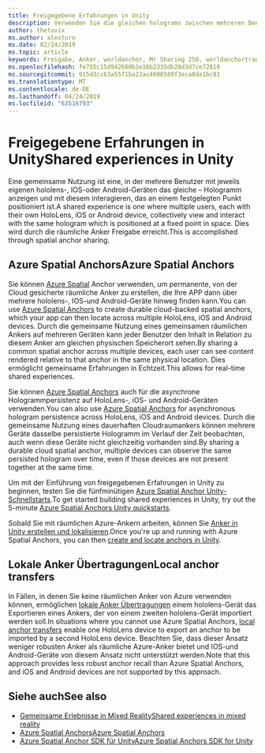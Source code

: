 ```yaml
---
title: Freigegebene Erfahrungen in Unity
description: Verwenden Sie die gleichen holograms zwischen mehreren Benutzern in einer Unity-Anwendung.
author: thetuvix
ms.author: alexturn
ms.date: 02/24/2019
ms.topic: article
keywords: Freigabe, Anker, worldanchor, Mr Sharing 250, worldanchortransferbatch, spatialperception, Azure, räumliche Azure-Anker, ASA
ms.openlocfilehash: fe755c15d942660b1e16b2335db28d3d7ce72816
ms.sourcegitcommit: 915d3cc63a5571ba22ac4608589f3eca8da1bc81
ms.translationtype: MT
ms.contentlocale: de-DE
ms.lasthandoff: 04/24/2019
ms.locfileid: "63516793"
---
```

# <a name="shared-experiences-in-unity"></a><span data-ttu-id="099e2-104">Freigegebene Erfahrungen in Unity</span><span class="sxs-lookup"><span data-stu-id="099e2-104">Shared experiences in Unity</span></span>

<span data-ttu-id="099e2-105">Eine gemeinsame Nutzung ist eine, in der mehrere Benutzer mit jeweils eigenen hololens-, IOS-oder Android-Geräten das gleiche – Hologramm anzeigen und mit diesem interagieren, das an einem festgelegten Punkt positioniert ist.</span><span class="sxs-lookup"><span data-stu-id="099e2-105">A shared experience is one where multiple users, each with their own HoloLens, iOS or Android device, collectively view and interact with the same hologram which is positioned at a fixed point in space.</span></span> <span data-ttu-id="099e2-106">Dies wird durch die räumliche Anker Freigabe erreicht.</span><span class="sxs-lookup"><span data-stu-id="099e2-106">This is accomplished through spatial anchor sharing.</span></span>

## <a name="azure-spatial-anchors"></a><span data-ttu-id="099e2-107">Azure Spatial Anchors</span><span class="sxs-lookup"><span data-stu-id="099e2-107">Azure Spatial Anchors</span></span>

<span data-ttu-id="099e2-108">Sie können <a href="https://docs.microsoft.com/azure/spatial-anchors/overview" target="_blank">Azure Spatial</a> Anchor verwenden, um permanente, von der Cloud gesicherte räumliche Anker zu erstellen, die Ihre APP dann über mehrere hololens-, IOS-und Android-Geräte hinweg finden kann.</span><span class="sxs-lookup"><span data-stu-id="099e2-108">You can use <a href="https://docs.microsoft.com/azure/spatial-anchors/overview" target="_blank">Azure Spatial Anchors</a> to create durable cloud-backed spatial anchors, which your app can then locate across multiple HoloLens, iOS and Android devices.</span></span>  <span data-ttu-id="099e2-109">Durch die gemeinsame Nutzung eines gemeinsamen räumlichen Ankers auf mehreren Geräten kann jeder Benutzer den Inhalt in Relation zu diesem Anker am gleichen physischen Speicherort sehen.</span><span class="sxs-lookup"><span data-stu-id="099e2-109">By sharing a common spatial anchor across multiple devices, each user can see content rendered relative to that anchor in the same physical location.</span></span>  <span data-ttu-id="099e2-110">Dies ermöglicht gemeinsame Erfahrungen in Echtzeit.</span><span class="sxs-lookup"><span data-stu-id="099e2-110">This allows for real-time shared experiences.</span></span>

<span data-ttu-id="099e2-111">Sie können <a href="https://docs.microsoft.com/azure/spatial-anchors/overview" target="_blank">Azure Spatial Anchors</a> auch für die asynchrone Hologrammpersistenz auf HoloLens-, iOS- und Android-Geräten verwenden.</span><span class="sxs-lookup"><span data-stu-id="099e2-111">You can also use <a href="https://docs.microsoft.com/azure/spatial-anchors/overview" target="_blank">Azure Spatial Anchors</a> for asynchronous hologram persistence across HoloLens, iOS and Android devices.</span></span>  <span data-ttu-id="099e2-112">Durch die gemeinsame Nutzung eines dauerhaften Cloudraumankers können mehrere Geräte dasselbe persistierte Hologramm im Verlauf der Zeit beobachten, auch wenn diese Geräte nicht gleichzeitig vorhanden sind.</span><span class="sxs-lookup"><span data-stu-id="099e2-112">By sharing a durable cloud spatial anchor, multiple devices can observe the same persisted hologram over time, even if those devices are not present together at the same time.</span></span>

<span data-ttu-id="099e2-113">Um mit der Einführung von freigegebenen Erfahrungen in Unity zu beginnen, testen Sie die fünfminütigen <a href="https://docs.microsoft.com/azure/spatial-anchors/unity-overview" target="_blank">Azure Spatial Anchor Unity-Schnellstarts</a>.</span><span class="sxs-lookup"><span data-stu-id="099e2-113">To get started building shared experiences in Unity, try out the 5-minute <a href="https://docs.microsoft.com/azure/spatial-anchors/unity-overview" target="_blank">Azure Spatial Anchors Unity quickstarts</a>.</span></span>

<span data-ttu-id="099e2-114">Sobald Sie mit räumlichen Azure-Ankern arbeiten, können Sie <a href="https://docs.microsoft.com/azure/spatial-anchors/concepts/create-locate-anchors-unity" target="_blank">Anker in Unity erstellen und lokalisieren</a>.</span><span class="sxs-lookup"><span data-stu-id="099e2-114">Once you're up and running with Azure Spatial Anchors, you can then <a href="https://docs.microsoft.com/azure/spatial-anchors/concepts/create-locate-anchors-unity" target="_blank">create and locate anchors in Unity</a>.</span></span>

## <a name="local-anchor-transfers"></a><span data-ttu-id="099e2-115">Lokale Anker Übertragungen</span><span class="sxs-lookup"><span data-stu-id="099e2-115">Local anchor transfers</span></span>

<span data-ttu-id="099e2-116">In Fällen, in denen Sie keine räumlichen Anker von Azure verwenden können, ermöglichen [lokale Anker Übertragungen](local-anchor-transfers-in-unity.md) einem hololens-Gerät das Exportieren eines Ankers, der von einem zweiten hololens-Gerät importiert werden soll.</span><span class="sxs-lookup"><span data-stu-id="099e2-116">In situations where you cannot use Azure Spatial Anchors, [local anchor transfers](local-anchor-transfers-in-unity.md) enable one HoloLens device to export an anchor to be imported by a second HoloLens device.</span></span>  <span data-ttu-id="099e2-117">Beachten Sie, dass dieser Ansatz weniger robusten Anker als räumliche Azure-Anker bietet und IOS-und Android-Geräte von diesem Ansatz nicht unterstützt werden.</span><span class="sxs-lookup"><span data-stu-id="099e2-117">Note that this approach provides less robust anchor recall than Azure Spatial Anchors, and iOS and Android devices are not supported by this approach.</span></span>

## <a name="see-also"></a><span data-ttu-id="099e2-118">Siehe auch</span><span class="sxs-lookup"><span data-stu-id="099e2-118">See also</span></span>
* [<span data-ttu-id="099e2-119">Gemeinsame Erlebnisse in Mixed Reality</span><span class="sxs-lookup"><span data-stu-id="099e2-119">Shared experiences in mixed reality</span></span>](shared-experiences-in-mixed-reality.md)
* <span data-ttu-id="099e2-120"><a href="https://docs.microsoft.com/azure/spatial-anchors" target="_blank">Azure Spatial Anchors</a></span><span class="sxs-lookup"><span data-stu-id="099e2-120"><a href="https://docs.microsoft.com/azure/spatial-anchors" target="_blank">Azure Spatial Anchors</a></span></span>
* <span data-ttu-id="099e2-121"><a href="https://docs.microsoft.com/dotnet/api/Microsoft.Azure.SpatialAnchors" target="_blank">Azure Spatial Anchor SDK für Unity</a></span><span class="sxs-lookup"><span data-stu-id="099e2-121"><a href="https://docs.microsoft.com/dotnet/api/Microsoft.Azure.SpatialAnchors" target="_blank">Azure Spatial Anchors SDK for Unity</a></span></span>